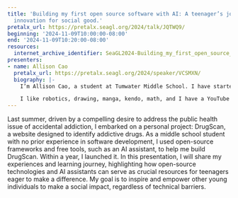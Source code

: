 ```yaml
---
title: 'Building my first open source software with AI: A teenager’s journey into
  innovation for social good.'
pretalx_url: https://pretalx.seagl.org/2024/talk/JQTWQ9/
beginning: '2024-11-09T10:00:00-08:00'
end: '2024-11-09T10:20:00-08:00'
resources:
  internet_archive_identifier: SeaGL2024-Building_my_first_open_source_software_with_AI
presenters:
- name: Allison Cao
  pretalx_url: https://pretalx.seagl.org/2024/speaker/VCSMXN/
  biography: |-
    I’m Allison Cao, a student at Tumwater Middle School. I have started a few projects such as a pamphlet that helps young girls with knowing more about their periods, and I've recently developed my own web app called DrugScan that can identify whether a drug is addictive or not from just a simple image.

    I like robotics, drawing, manga, kendo, math, and I have a YouTube channel with 4.6k subscribers that displays my drawings! I hope to inspire other people to make a difference in the world, regardless of what they know or do not know.
---
```


Last summer, driven by a compelling desire to address the public health issue of accidental addiction, I embarked on a personal project: DrugScan, a website designed to identify addictive drugs. As a middle school student with no prior experience in software development, I used open-source frameworks and free tools, such as an AI assistant, to help me build DrugScan. Within a year, I launched it. In this presentation, I will share my experiences and learning journey, highlighting how open-source technologies and AI assistants can serve as crucial resources for teenagers eager to make a difference. My goal is to inspire and empower other young individuals to make a social impact, regardless of technical barriers.
